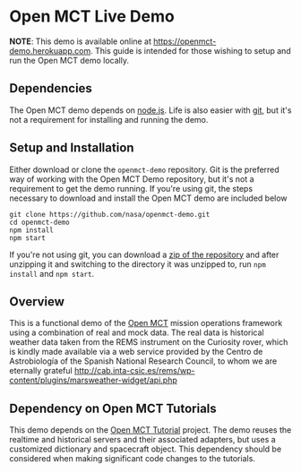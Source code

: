 # Open MCT Live Demo

__NOTE__: This demo is available online at https://openmct-demo.herokuapp.com. This guide is intended for those wishing to setup and run the Open MCT demo locally. 

## Dependencies
The Open MCT demo depends on [node.js](https://nodejs.org/en/). Life is also easier with [git](https://git-scm.com/downloads), but it's not a requirement for installing and running the demo.

## Setup and Installation
Either download or clone the `openmct-demo` repository. Git is the preferred way of working with the Open MCT Demo repository, but it's not a requirement to get the demo running. If you're using git, the steps necessary to download and install the Open MCT demo are included below

```
git clone https://github.com/nasa/openmct-demo.git
cd openmct-demo
npm install
npm start
```

If you're not using git, you can download a [zip of the repository](https://github.com/nasa/openmct-demo/archive/master.zip) and after unzipping it and switching to the directory it was unzipped to, run `npm install` and `npm start`.

## Overview
This is a functional demo of the [Open MCT](https://github.com/nasa/openmct) mission operations framework using a combination of real and mock data. The real data is historical weather data taken from the REMS instrument on the Curiosity rover, which is kindly made available via a web service provided by the Centro de Astrobiología of the Spanish National Research Council, to whom we are eternally grateful http://cab.inta-csic.es/rems/wp-content/plugins/marsweather-widget/api.php

## Dependency on Open MCT Tutorials
This demo depends on the [Open MCT Tutorial](https://github.com/nasa/openmct-tutorial) project. The demo reuses the realtime and historical servers and their associated adapters, but uses a customized dictionary and spacecraft object. This dependency should be considered when making significant code changes to the tutorials.
